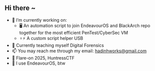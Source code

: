 ## Hi there ~

<!--
**Flock137/flock137** is a ✨ _special_ ✨ repository because its `README.md` (this file) appears on your GitHub profile.

Here are some ideas to get you started:

- 🔭 I’m currently working on ...
- 🌱 I’m currently learning ...
- 👯 I’m looking to collaborate on ...
- 🤔 I’m looking for help with ...
- 💬 Ask me about ...
- 📫 How to reach me: ...
- ⚡ Fun fact: ...
-->

- 🔭 I’m currently working on:
  - 🖥️ An automation script to join EndeavourOS and BlackArch repo together for the most efficient PenTest/CyberSec VM
  - ♆⚡ A custom script helper USB
- 🌱 Currently teaching myself Digital Forensics
- 📫 You may reach me through my email: hadinhworks@gmail.com
- 🚩 Flare-on 2025, HuntressCTF 
- 🌌 I use EndeavourOS, btw 

